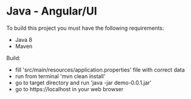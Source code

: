 # Java - Angular/UI

To build this project you must have the following requirements:

- Java 8
- Maven

Build:

- fill 'src/main/resources/application.properties' file with correct data
- run from terminal 'mvn clean install'
- go to target directory and run 'java -jar demo-0.0.1.jar'
- go to https://localhost in your web browser